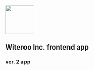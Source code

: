 
<img src="https://i.imgur.com/PYnkReb.jpg" height="90"> 

## Witeroo Inc. frontend app

### ver. 2 app 